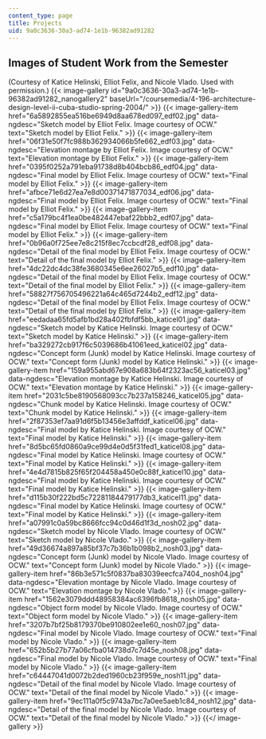 ```yaml
---
content_type: page
title: Projects
uid: 9a0c3636-30a3-ad74-1e1b-96382ad91282
---
```


Images of Student Work from the Semester
----------------------------------------

(Courtesy of Katice Helinski, Elliot Felix, and Nicole Vlado. Used with permission.)
{{< image-gallery id="9a0c3636-30a3-ad74-1e1b-96382ad91282_nanogallery2" baseUrl="/coursemedia/4-196-architecture-design-level-ii-cuba-studio-spring-2004/" >}}
{{< image-gallery-item href="6a5892855ea516be6949d8aa678ed097_edf02.jpg" data-ngdesc="Sketch model by Elliot Felix. Image courtesy of OCW." text="Sketch model by Elliot Felix." >}}
{{< image-gallery-item href="06f31e50f7fc988b362934066b5fe662_edf03.jpg" data-ngdesc="Elevation montage by Elliot Felix. Image courtesy of OCW." text="Elevation montage by Elliot Felix." >}}
{{< image-gallery-item href="0395f0252a791eba91738d8b404bcb86_edf04.jpg" data-ngdesc="Final model by Elliot Felix. Image courtesy of OCW." text="Final model by Elliot Felix." >}}
{{< image-gallery-item href="afbce71e6d27ea7e8d00371471877034_edf06.jpg" data-ngdesc="Final model by Elliot Felix. Image courtesy of OCW." text="Final model by Elliot Felix." >}}
{{< image-gallery-item href="c5a179bc4f1ea0be482447ebaf22bbb2_edf07.jpg" data-ngdesc="Final model by Elliot Felix. Image courtesy of OCW." text="Final model by Elliot Felix." >}}
{{< image-gallery-item href="0b96a0f725ee7e8c215f8ec7ccbcdf28_edf08.jpg" data-ngdesc="Detail of the final model by Elliot Felix. Image courtesy of OCW." text="Detail of the final model by Elliot Felix." >}}
{{< image-gallery-item href="4dc22dc4dc38fe3680345e6ee26027b5_edf10.jpg" data-ngdesc="Detail of the final model by Elliot Felix. Image courtesy of OCW." text="Detail of the final model by Elliot Felix." >}}
{{< image-gallery-item href="58827f756705496221a64c465d7244b2_edf12.jpg" data-ngdesc="Detail of the final model by Elliot Felix. Image courtesy of OCW." text="Detail of the final model by Elliot Felix." >}}
{{< image-gallery-item href="eedadaa65fd5afb1bd28a402fbfdf5bb_katicel01.jpg" data-ngdesc="Sketch model by Katice Helinski. Image courtesy of OCW." text="Sketch model by Katice Helinski." >}}
{{< image-gallery-item href="ba329272cb917f6c5039686b41061eed_katicel02.jpg" data-ngdesc="Concept form (Junk) model by Katice Helinski. Image courtesy of OCW." text="Concept form (Junk) model by Katice Helinski." >}}
{{< image-gallery-item href="159a955abd67e908a683b64f2323ac56_katicel03.jpg" data-ngdesc="Elevation montage by Katice Helinski. Image courtesy of OCW." text="Elevation montage by Katice Helinski." >}}
{{< image-gallery-item href="2031c5be8190568093cc7b237a158246_katicel05.jpg" data-ngdesc="Chunk model by Katice Helinski. Image courtesy of OCW." text="Chunk model by Katice Helinski." >}}
{{< image-gallery-item href="2f87353ef7aa91d6f5b13456e3affddf_katicel06.jpg" data-ngdesc="Final model by Katice Helinski. Image courtesy of OCW." text="Final model by Katice Helinski." >}}
{{< image-gallery-item href="8d5bc65fd0860a9ce99d4e0d5f31fed1_katicel08.jpg" data-ngdesc="Final model by Katice Helinski. Image courtesy of OCW." text="Final model by Katice Helinski." >}}
{{< image-gallery-item href="4e4d7815b825f65f204458a450e0c88f_katicel10.jpg" data-ngdesc="Final model by Katice Helinski. Image courtesy of OCW." text="Final model by Katice Helinski." >}}
{{< image-gallery-item href="d115b30f222bd5c72281184479177db3_katicel11.jpg" data-ngdesc="Final model by Katice Helinski. Image courtesy of OCW." text="Final model by Katice Helinski." >}}
{{< image-gallery-item href="a07991c0a59bc8666fcc94c0d46d1f3d_nosh02.jpg" data-ngdesc="Sketch model by Nicole Vlado. Image courtesy of OCW." text="Sketch model by Nicole Vlado." >}}
{{< image-gallery-item href="49d36674a897a85bf37c7b36b1b098b2_nosh03.jpg" data-ngdesc="Concept form (Junk) model by Nicole Vlado. Image courtesy of OCW." text="Concept form (Junk) model by Nicole Vlado." >}}
{{< image-gallery-item href="86b3e571c5f0837ba83039eecfca7404_nosh04.jpg" data-ngdesc="Elevation montage by Nicole Vlado. Image courtesy of OCW." text="Elevation montage by Nicole Vlado." >}}
{{< image-gallery-item href="1562e3079ddd48958384ac6396fb8618_nosh05.jpg" data-ngdesc="Object form model by Nicole Vlado. Image courtesy of OCW." text="Object form model by Nicole Vlado." >}}
{{< image-gallery-item href="3207b7bf25b8179370be910802ee1e60_nosh07.jpg" data-ngdesc="Final model by Nicole Vlado. Image courtesy of OCW." text="Final model by Nicole Vlado." >}}
{{< image-gallery-item href="652b5b27b77a06cfba014738d7c7d45e_nosh08.jpg" data-ngdesc="Final model by Nicole Vlado. Image courtesy of OCW." text="Final model by Nicole Vlado." >}}
{{< image-gallery-item href="c64447041d0072b2ded1960cb23f959e_nosh11.jpg" data-ngdesc="Detail of the final model by Nicole Vlado. Image courtesy of OCW." text="Detail of the final model by Nicole Vlado." >}}
{{< image-gallery-item href="9ec111a0f5c9743a7bc7a0ee5aeb1c84_nosh12.jpg" data-ngdesc="Detail of the final model by Nicole Vlado. Image courtesy of OCW." text="Detail of the final model by Nicole Vlado." >}}
{{</ image-gallery >}}